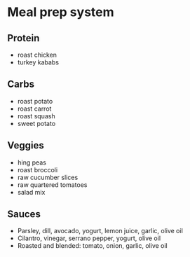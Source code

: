 # Meal prep system

## Protein

- roast chicken
- turkey kababs

## Carbs

- roast potato
- roast carrot
- roast squash
- sweet potato

## Veggies

- hing peas
- roast broccoli
- raw cucumber slices
- raw quartered tomatoes
- salad mix

## Sauces

- Parsley, dill, avocado, yogurt, lemon juice, garlic, olive oil
- Cilantro, vinegar, serrano pepper, yogurt, olive oil
- Roasted and blended: tomato, onion, garlic, olive oil
